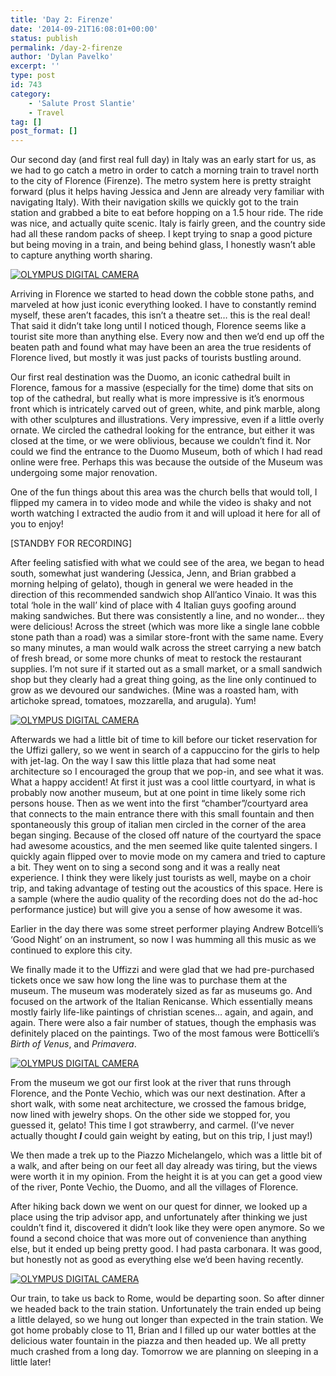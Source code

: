 ```yaml
---
title: 'Day 2: Firenze'
date: '2014-09-21T16:08:01+00:00'
status: publish
permalink: /day-2-firenze
author: 'Dylan Pavelko'
excerpt: ''
type: post
id: 743
category:
    - 'Salute Prost Slantie'
    - Travel
tag: []
post_format: []
---
```

Our second day (and first real full day) in Italy was an early start for us, as we had to go catch a metro in order to catch a morning train to travel north to the city of Florence (Firenze). The metro system here is pretty straight forward (plus it helps having Jessica and Jenn are already very familiar with navigating Italy). With their navigation skills we quickly got to the train station and grabbed a bite to eat before hopping on a 1.5 hour ride. The ride was nice, and actually quite scenic. Italy is fairly green, and the country side had all these random packs of sheep. I kept trying to snap a good picture but being moving in a train, and being behind glass, I honestly wasn’t able to capture anything worth sharing.

[![OLYMPUS DIGITAL CAMERA](https://i1.wp.com/www.dylanpavelko.com/blog/wp-content/uploads/2014/09/P9210018.jpg?resize=399%2C265)](https://i1.wp.com/www.dylanpavelko.com/blog/wp-content/uploads/2014/09/P9210018.jpg)

Arriving in Florence we started to head down the cobble stone paths, and marveled at how just iconic everything looked. I have to constantly remind myself, these aren’t facades, this isn’t a theatre set… this is the real deal! That said it didn’t take long until I noticed though, Florence seems like a tourist site more than anything else. Every now and then we’d end up off the beaten path and found what may have been an area the true residents of Florence lived, but mostly it was just packs of tourists bustling around.

Our first real destination was the Duomo, an iconic cathedral built in Florence, famous for a massive (especially for the time) dome that sits on top of the cathedral, but really what is more impressive is it’s enormous front which is intricately carved out of green, white, and pink marble, along with other sculptures and illustrations. Very impressive, even if a little overly ornate. We circled the cathedral looking for the entrance, but either it was closed at the time, or we were oblivious, because we couldn’t find it. Nor could we find the entrance to the Duomo Museum, both of which I had read online were free. Perhaps this was because the outside of the Museum was undergoing some major renovation.

One of the fun things about this area was the church bells that would toll, I flipped my camera in to video mode and while the video is shaky and not worth watching I extracted the audio from it and will upload it here for all of you to enjoy!

\[STANDBY FOR RECORDING\]

After feeling satisfied with what we could see of the area, we began to head south, somewhat just wandering (Jessica, Jenn, and Brian grabbed a morning helping of gelato), though in general we were headed in the direction of this recommended sandwich shop All’antico Vinaio. It was this total ‘hole in the wall’ kind of place with 4 Italian guys goofing around making sandwiches. But there was consistently a line, and no wonder… they were delicious! Across the street (which was more like a single lane cobble stone path than a road) was a similar store-front with the same name. Every so many minutes, a man would walk across the street carrying a new batch of fresh bread, or some more chunks of meat to restock the restaurant supplies. I’m not sure if it started out as a small market, or a small sandwich shop but they clearly had a great thing going, as the line only continued to grow as we devoured our sandwiches. (Mine was a roasted ham, with artichoke spread, tomatoes, mozzarella, and arugula). Yum!

[![OLYMPUS DIGITAL CAMERA](https://i2.wp.com/www.dylanpavelko.com/blog/wp-content/uploads/2014/09/P9210062.jpg?resize=432%2C432)](https://i2.wp.com/www.dylanpavelko.com/blog/wp-content/uploads/2014/09/P9210062.jpg)

Afterwards we had a little bit of time to kill before our ticket reservation for the Uffizi gallery, so we went in search of a cappuccino for the girls to help with jet-lag. On the way I saw this little plaza that had some neat architecture so I encouraged the group that we pop-in, and see what it was. What a happy accident! At first it just was a cool little courtyard, in what is probably now another museum, but at one point in time likely some rich persons house. Then as we went into the first “chamber”/courtyard area that connects to the main entrance there with this small fountain and then spontaneously this group of italian men circled in the corner of the area began singing. Because of the closed off nature of the courtyard the space had awesome acoustics, and the men seemed like quite talented singers. I quickly again flipped over to movie mode on my camera and tried to capture a bit. They went on to sing a second song and it was a really neat experience. I think they were likely just tourists as well, maybe on a choir trip, and taking advantage of testing out the acoustics of this space. Here is a sample (where the audio quality of the recording does not do the ad-hoc performance justice) but will give you a sense of how awesome it was.

Earlier in the day there was some street performer playing Andrew Botcelli’s ‘Good Night’ on an instrument, so now I was humming all this music as we continued to explore this city.

We finally made it to the Uffizzi and were glad that we had pre-purchased tickets once we saw how long the line was to purchase them at the museum. The museum was moderately sized as far as museums go. And focused on the artwork of the Italian Renicanse. Which essentially means mostly fairly life-like paintings of christian scenes… again, and again, and again. There were also a fair number of statues, though the emphasis was definitely placed on the paintings. Two of the most famous were Botticelli’s *Birth of Venus*, and *Primavera*.

[![OLYMPUS DIGITAL CAMERA](https://i1.wp.com/www.dylanpavelko.com/blog/wp-content/uploads/2014/09/P9210105.jpg?resize=390%2C252)](https://i1.wp.com/www.dylanpavelko.com/blog/wp-content/uploads/2014/09/P9210105.jpg)

From the museum we got our first look at the river that runs through Florence, and the Ponte Vechio, which was our next destination. After a short walk, with some neat architecture, we crossed the famous bridge, now lined with jewelry shops. On the other side we stopped for, you guessed it, gelato! This time I got strawberry, and carmel. (I’ve never actually thought ***I*** could gain weight by eating, but on this trip, I just may!)

We then made a trek up to the Piazzo Michelangelo, which was a little bit of a walk, and after being on our feet all day already was tiring, but the views were worth it in my opinion. From the height it is at you can get a good view of the river, Ponte Vechio, the Duomo, and all the villages of Florence.

After hiking back down we went on our quest for dinner, we looked up a place using the trip advisor app, and unfortunately after thinking we just couldn’t find it, discovered it didn’t look like they were open anymore. So we found a second choice that was more out of convenience than anything else, but it ended up being pretty good. I had pasta carbonara. It was good, but honestly not as good as everything else we’d been having recently.

[![OLYMPUS DIGITAL CAMERA](https://i1.wp.com/www.dylanpavelko.com/blog/wp-content/uploads/2014/09/P9210169.jpg?resize=389%2C151)](https://i1.wp.com/www.dylanpavelko.com/blog/wp-content/uploads/2014/09/P9210169.jpg)

Our train, to take us back to Rome, would be departing soon. So after dinner we headed back to the train station. Unfortunately the train ended up being a little delayed, so we hung out longer than expected in the train station. We got home probably close to 11, Brian and I filled up our water bottles at the delicious water fountain in the piazza and then headed up. We all pretty much crashed from a long day. Tomorrow we are planning on sleeping in a little later!